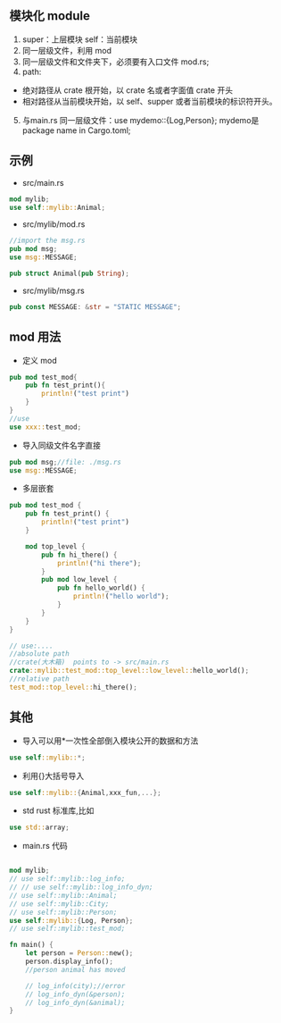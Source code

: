## 模块化 module

1. super：上层模块 self：当前模块
2. 同一层级文件，利用 mod
3. 同一层级文件和文件夹下，必须要有入口文件 mod.rs;
4. path:

- 绝对路径从 crate 根开始，以 crate 名或者字面值 crate 开头
- 相对路径从当前模块开始，以 self、supper 或者当前模块的标识符开头。

5. 与main.rs 同一层级文件：use mydemo::{Log,Person}; mydemo是package name in Cargo.toml;


## 示例

- src/main.rs

```rust
mod mylib;
use self::mylib::Animal;
```

- src/mylib/mod.rs

```rust
//import the msg.rs
pub mod msg;
use msg::MESSAGE;

pub struct Animal(pub String);
```

- src/mylib/msg.rs

```rust
pub const MESSAGE: &str = "STATIC MESSAGE";
```

## mod 用法

- 定义 mod

```rust
pub mod test_mod{
    pub fn test_print(){
        println!("test print")
    }
}
//use
use xxx::test_mod;
```

- 导入同级文件名字直接

```rust
pub mod msg;//file: ./msg.rs
use msg::MESSAGE;
```

- 多层嵌套

```rust
pub mod test_mod {
    pub fn test_print() {
        println!("test print")
    }

    mod top_level {
        pub fn hi_there() {
            println!("hi there");
        }
        pub mod low_level {
            pub fn hello_world() {
                println!("hello world");
            }
        }
    }
}
```

```rust
// use:....
//absolute path
//crate(大木箱)  points to -> src/main.rs
crate::mylib::test_mod::top_level::low_level::hello_world();
//relative path
test_mod::top_level::hi_there();

```

## 其他

- 导入可以用\*一次性全部倒入模块公开的数据和方法

```rust
use self::mylib::*;
```

- 利用{}大括号导入

```rust
use self::mylib::{Animal,xxx_fun,...};
```

- std rust 标准库,比如

```rust
use std::array;
```



+ main.rs 代码
```rust

mod mylib;
// use self::mylib::log_info;
// // use self::mylib::log_info_dyn;
// use self::mylib::Animal;
// use self::mylib::City;
// use self::mylib::Person;
use self::mylib::{Log, Person};
// use self::mylib::test_mod;

fn main() {
    let person = Person::new();
    person.display_info();
    //person animal has moved

    // log_info(city);//error
    // log_info_dyn(&person);
    // log_info_dyn(&animal);
}


```